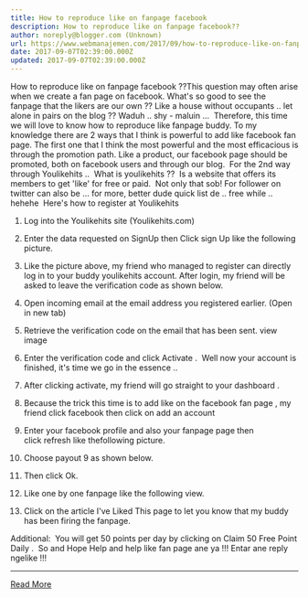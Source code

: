 ```yaml
---
title: How to reproduce like on fanpage facebook
description: How to reproduce like on fanpage facebook??
author: noreply@blogger.com (Unknown)
url: https://www.webmanajemen.com/2017/09/how-to-reproduce-like-on-fanpage.html
date: 2017-09-07T02:39:00.000Z
updated: 2017-09-07T02:39:00.000Z
---
```


How to reproduce like on fanpage facebook ??This question may often arise when we create a fan page on facebook. What's so good to see the fanpage that the likers are our own ?? Like a house without occupants .. let alone in pairs on the blog ?? Waduh .. shy - maluin ... 
Therefore, this time we will love to know how to reproduce like fanpage buddy. To my knowledge there are 2 ways that I think is powerful to add like facebook fan page. The first one that I think the most powerful and the most efficacious is through the promotion path. Like a product, our facebook page should be promoted, both on facebook users and through our blog. 
For the 2nd way through Youlikehits .. 
What is youlikehits ?? 
Is a website that offers its members to get 'like' for free or paid. 
Not only that sob! For follower on twitter can also be ... for more, better dude quick list de .. free while .. hehehe 
Here's how to register at Youlikehits 
1. Log into the Youlikehits site (Youlikehits.com)



2. Enter the data requested on SignUp then Click sign Up like the following picture. 


3. Like the picture above, my friend who managed to register can directly log in to your buddy youlikehits account. After login, my friend will be asked to leave the verification code as shown below. 


4. Open incoming email at the email address you registered earlier. (Open in new tab) 
5. Retrieve the verification code on the email that has been sent. view image 



6. Enter the verification code and click Activate . 
Well now your account is finished, it's time we go in the essence .. 
7. After clicking activate, my friend will go straight to your dashboard . 


8. Because the trick this time is to add like on the facebook fan page , my friend click facebook then click on add an account 


9. Enter your facebook profile and also your fanpage page then click refresh like thefollowing picture. 


10. Choose payout 9 as shown below. 

11. Then click Ok. 





12. Like one by one fanpage like the following view.








13. Click on the article I've Liked This page to let you know that my buddy has been firing the fanpage. 


Additional: 
You will get 50 points per day by clicking on Claim 50 Free Point Daily . 
So and Hope Help and help like fan page ane ya !!! Entar ane reply ngelike !!!<hr/> <a href="https://www.webmanajemen.com/2017/09/how-to-reproduce-like-on-fanpage.html" rel="follow" class="button" id="read-more">Read More</a>